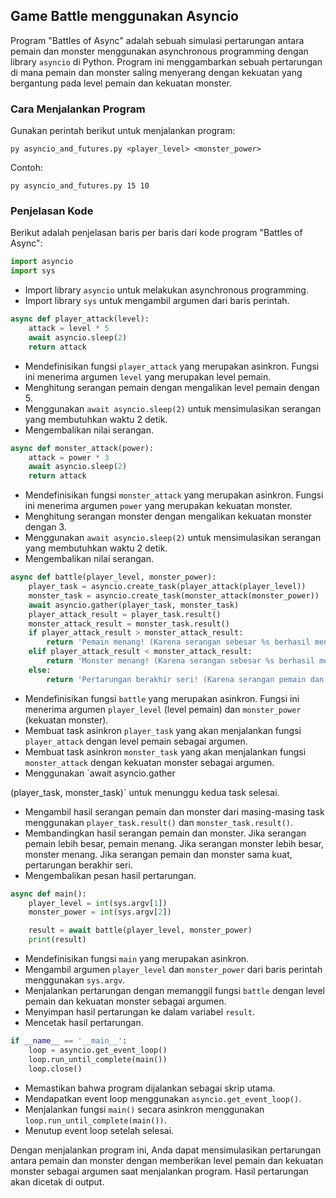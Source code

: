 ## Game Battle menggunakan Asyncio

Program "Battles of Async" adalah sebuah simulasi pertarungan antara pemain dan monster menggunakan asynchronous programming dengan library `asyncio` di Python. Program ini menggambarkan sebuah pertarungan di mana pemain dan monster saling menyerang dengan kekuatan yang bergantung pada level pemain dan kekuatan monster.

### Cara Menjalankan Program

Gunakan perintah berikut untuk menjalankan program:

```
py asyncio_and_futures.py <player_level> <monster_power>
```

Contoh:

```
py asyncio_and_futures.py 15 10
```

### Penjelasan Kode

Berikut adalah penjelasan baris per baris dari kode program "Battles of Async":

```python
import asyncio
import sys
```

- Import library `asyncio` untuk melakukan asynchronous programming.
- Import library `sys` untuk mengambil argumen dari baris perintah.

```python
async def player_attack(level):
    attack = level * 5
    await asyncio.sleep(2)
    return attack
```

- Mendefinisikan fungsi `player_attack` yang merupakan asinkron. Fungsi ini menerima argumen `level` yang merupakan level pemain.
- Menghitung serangan pemain dengan mengalikan level pemain dengan 5.
- Menggunakan `await asyncio.sleep(2)` untuk mensimulasikan serangan yang membutuhkan waktu 2 detik.
- Mengembalikan nilai serangan.

```python
async def monster_attack(power):
    attack = power * 3
    await asyncio.sleep(2)
    return attack
```

- Mendefinisikan fungsi `monster_attack` yang merupakan asinkron. Fungsi ini menerima argumen `power` yang merupakan kekuatan monster.
- Menghitung serangan monster dengan mengalikan kekuatan monster dengan 3.
- Menggunakan `await asyncio.sleep(2)` untuk mensimulasikan serangan yang membutuhkan waktu 2 detik.
- Mengembalikan nilai serangan.

```python
async def battle(player_level, monster_power):
    player_task = asyncio.create_task(player_attack(player_level))
    monster_task = asyncio.create_task(monster_attack(monster_power))
    await asyncio.gather(player_task, monster_task)
    player_attack_result = player_task.result()
    monster_attack_result = monster_task.result()
    if player_attack_result > monster_attack_result:
        return 'Pemain menang! (Karena serangan sebesar %s berhasil mengalahkan serangan monster sebesar %s)' % (player_attack_result, monster_attack_result)
    elif player_attack_result < monster_attack_result:
        return 'Monster menang! (Karena serangan sebesar %s berhasil mengalahkan serangan pemain sebesar %s)' % (monster_attack_result, player_attack_result)
    else:
        return 'Pertarungan berakhir seri! (Karena serangan pemain dan monster sama kuat, yakni %s)' % player_attack_result
```

- Mendefinisikan fungsi `battle` yang merupakan asinkron. Fungsi ini menerima argumen `player_level` (level pemain) dan `monster_power` (kekuatan monster).
- Membuat task asinkron `player_task` yang akan menjalankan fungsi `player_attack` dengan level pemain sebagai argumen.
- Membuat task asinkron `monster_task` yang akan menjalankan fungsi `monster_attack` dengan kekuatan monster sebagai argumen.
- Menggunakan `await asyncio.gather

(player_task, monster_task)` untuk menunggu kedua task selesai.
- Mengambil hasil serangan pemain dan monster dari masing-masing task menggunakan `player_task.result()` dan `monster_task.result()`.
- Membandingkan hasil serangan pemain dan monster. Jika serangan pemain lebih besar, pemain menang. Jika serangan monster lebih besar, monster menang. Jika serangan pemain dan monster sama kuat, pertarungan berakhir seri.
- Mengembalikan pesan hasil pertarungan.

```python
async def main():
    player_level = int(sys.argv[1])
    monster_power = int(sys.argv[2])

    result = await battle(player_level, monster_power)
    print(result)
```

- Mendefinisikan fungsi `main` yang merupakan asinkron.
- Mengambil argumen `player_level` dan `monster_power` dari baris perintah menggunakan `sys.argv`.
- Menjalankan pertarungan dengan memanggil fungsi `battle` dengan level pemain dan kekuatan monster sebagai argumen.
- Menyimpan hasil pertarungan ke dalam variabel `result`.
- Mencetak hasil pertarungan.

```python
if __name__ == '__main__':
    loop = asyncio.get_event_loop()
    loop.run_until_complete(main())
    loop.close()
```

- Memastikan bahwa program dijalankan sebagai skrip utama.
- Mendapatkan event loop menggunakan `asyncio.get_event_loop()`.
- Menjalankan fungsi `main()` secara asinkron menggunakan `loop.run_until_complete(main())`.
- Menutup event loop setelah selesai.

Dengan menjalankan program ini, Anda dapat mensimulasikan pertarungan antara pemain dan monster dengan memberikan level pemain dan kekuatan monster sebagai argumen saat menjalankan program. Hasil pertarungan akan dicetak di output.

